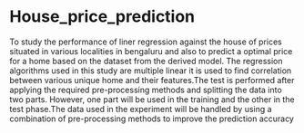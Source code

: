 # House_price_prediction
To study the performance of liner regression against the house of prices situated in various localities in bengaluru  and also to predict a optimal price for a home based on the dataset from the derived model.
The regression algorithms used in this study are multiple linear it is used to find correlation between various unique home and their features.The test is performed after applying the required pre-processing methods and splitting the data into two parts. However, one part will be used in the training and the other in the test phase.The data used in the experiment will be handled by using a combination of pre-processing methods to improve the prediction accuracy
